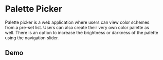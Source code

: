 # Palette Picker

Palette picker is a web application where users can view color schemes from a pre-set list. Users can also create their very own color palette as well. There is an option to increase the brightness or darkness of the palette using the navigation slider.

## Demo

